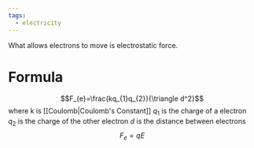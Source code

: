 ```yaml
---
tags:
  - electricity
---
```

What allows electrons to move is electrostatic force.

# Formula
$$F_{e}=\frac{kq_{1}q_{2}}{\triangle d^2}$$
where k is [[Coulomb|Coulomb's Constant]]
$q_{1}$ is the charge of a electron
$q_{2}$ is the charge of the other electron
$d$ is the distance between electrons
$$F_{e}=qE$$
